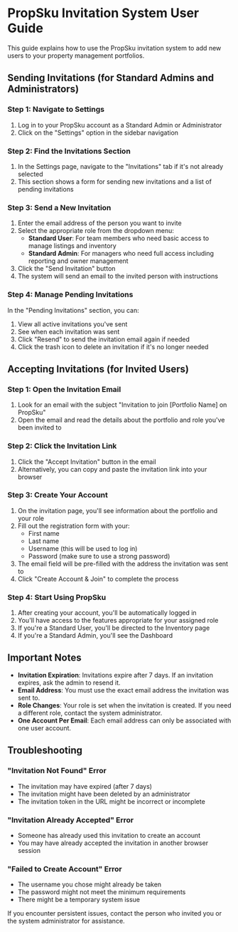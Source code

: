 # PropSku Invitation System User Guide

This guide explains how to use the PropSku invitation system to add new users to your property management portfolios.

## Sending Invitations (for Standard Admins and Administrators)

### Step 1: Navigate to Settings
1. Log in to your PropSku account as a Standard Admin or Administrator
2. Click on the "Settings" option in the sidebar navigation

### Step 2: Find the Invitations Section
1. In the Settings page, navigate to the "Invitations" tab if it's not already selected
2. This section shows a form for sending new invitations and a list of pending invitations

### Step 3: Send a New Invitation
1. Enter the email address of the person you want to invite
2. Select the appropriate role from the dropdown menu:
   - **Standard User**: For team members who need basic access to manage listings and inventory
   - **Standard Admin**: For managers who need full access including reporting and owner management
3. Click the "Send Invitation" button
4. The system will send an email to the invited person with instructions

### Step 4: Manage Pending Invitations
In the "Pending Invitations" section, you can:
1. View all active invitations you've sent
2. See when each invitation was sent
3. Click "Resend" to send the invitation email again if needed
4. Click the trash icon to delete an invitation if it's no longer needed

## Accepting Invitations (for Invited Users)

### Step 1: Open the Invitation Email
1. Look for an email with the subject "Invitation to join [Portfolio Name] on PropSku"
2. Open the email and read the details about the portfolio and role you've been invited to

### Step 2: Click the Invitation Link
1. Click the "Accept Invitation" button in the email
2. Alternatively, you can copy and paste the invitation link into your browser

### Step 3: Create Your Account
1. On the invitation page, you'll see information about the portfolio and your role
2. Fill out the registration form with your:
   - First name
   - Last name
   - Username (this will be used to log in)
   - Password (make sure to use a strong password)
3. The email field will be pre-filled with the address the invitation was sent to
4. Click "Create Account & Join" to complete the process

### Step 4: Start Using PropSku
1. After creating your account, you'll be automatically logged in
2. You'll have access to the features appropriate for your assigned role
3. If you're a Standard User, you'll be directed to the Inventory page
4. If you're a Standard Admin, you'll see the Dashboard

## Important Notes

- **Invitation Expiration**: Invitations expire after 7 days. If an invitation expires, ask the admin to resend it.
- **Email Address**: You must use the exact email address the invitation was sent to.
- **Role Changes**: Your role is set when the invitation is created. If you need a different role, contact the system administrator.
- **One Account Per Email**: Each email address can only be associated with one user account.

## Troubleshooting

### "Invitation Not Found" Error
- The invitation may have expired (after 7 days)
- The invitation might have been deleted by an administrator
- The invitation token in the URL might be incorrect or incomplete

### "Invitation Already Accepted" Error
- Someone has already used this invitation to create an account
- You may have already accepted the invitation in another browser session

### "Failed to Create Account" Error
- The username you chose might already be taken
- The password might not meet the minimum requirements
- There might be a temporary system issue

If you encounter persistent issues, contact the person who invited you or the system administrator for assistance.
